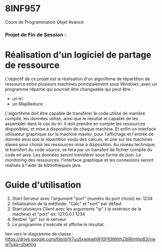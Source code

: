# 8INF957
Cours de Programmation Objet Avancé

### Projet de Fin de Session : 
# Réalisation d'un logiciel de partage de ressource

L'objectif de ce projet est la réalisation d'un algorithme de répartition de ressource entre plusieurs machines principalement sous Windows ,avec un programme répartie qui pourrait être changeable qui peut être : 
- un tri
- un MapReduce

L'algortihme doit être capable de transférer le code utilisé de manière compilé, les données utilisé, ainsi que le résultat et capable de les assembler dans le cas du tri. Il doit prendre en compte les ressources disponibles, et mise a disposition de chaque machine. Et enfin un interface utilisateur graphique sur la machine master, pour l'affichage et l'entrée de donnée ainsi que la répartition voulu des calculs, et une sur les machines slaves pour choisir les ressources mise à disposition.
Au niveau technique, le transfert du code source, se fera par un transfert de fichier compilé du code en java. Les données seront transférer sous forme de json. Le monitoring des ressources, l'interface graphique et les connexions seront réalisés à l'aide de bibliothèques java.


# Guide d'utilisation
1. Start Serveur avec l'argument "port" (numéro du port choisi) ex: 1234
2. Initialisation de la méthode: "Calc" et "sort" par défaut
3. Start plusieurs Client avec les arguments "ip" ( ip extérieur de la machine) et "port" ex: 127.0.0.1 1234
4. Rentrer "go" sur le serveur
5. Le programme s'exécute et affiche le résultat.


lien vers le diagramme de classe : 
https://drive.google.com/file/d/1r7uu5xwjkwhW10FK8WjthZ8iRImIhpB3/view?usp=sharing
